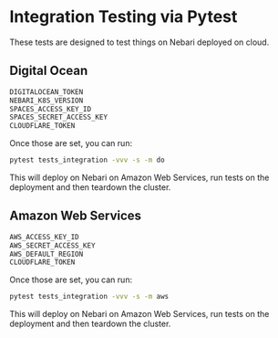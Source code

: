# Integration Testing via Pytest

These tests are designed to test things on Nebari deployed
on cloud.


## Digital Ocean

```bash
DIGITALOCEAN_TOKEN
NEBARI_K8S_VERSION
SPACES_ACCESS_KEY_ID
SPACES_SECRET_ACCESS_KEY
CLOUDFLARE_TOKEN
```

Once those are set, you can run:

```bash
pytest tests_integration -vvv -s -m do
```

This will deploy on Nebari on Amazon Web Services, run tests on the deployment
and then teardown the cluster.

## Amazon Web Services

```bash
AWS_ACCESS_KEY_ID
AWS_SECRET_ACCESS_KEY
AWS_DEFAULT_REGION
CLOUDFLARE_TOKEN
```

Once those are set, you can run:

```bash
pytest tests_integration -vvv -s -m aws
```

This will deploy on Nebari on Amazon Web Services, run tests on the deployment
and then teardown the cluster.
